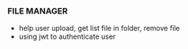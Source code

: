 ### FILE MANAGER

- help user upload, get list file in folder, remove file
- using jwt to authenticate user 